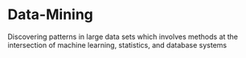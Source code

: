 # Data-Mining
Discovering patterns in large data sets which involves methods at the intersection of machine learning, statistics, and database systems
